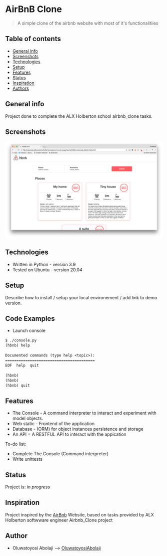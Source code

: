 # AirBnB Clone
> A simple clone of the airbnb website with most of it's functionalitiies

## Table of contents
* [General info](#general-info)
* [Screenshots](#screenshots)
* [Technologies](#technologies)
* [Setup](#setup)
* [Features](#features)
* [Status](#status)
* [Inspiration](#inspiration)
* [Authors](#authors)

## General info
Project done to complete the ALX Holberton school airbnb_clone tasks.

## Screenshots
![Project screenshot](./projectimg.png)

## Technologies
* Written in Python - version 3.9
* Tested on Ubuntu - version 20.04

## Setup
Describe how to install / setup your local environement / add link to demo version.

## Code Examples
- Launch console
```
$ ./console.py
(hbnb) help

Documented commands (type help <topic>):
========================================
EOF  help  quit

(hbnb)
(hbnb)
(hbnb) quit
```

## Features
* The Console - A command interpreter to interact and experiment with model objects.
* Web static - Frontend of the application
* Database - (ORM) for object instances persistence and storage
* An API = A RESTFUL API to interact with the appication

To-do list:
* Complete The Console (Command interpreter)
* Write unittests

## Status
Project is: _in progress_

## Inspiration
Project inspired by the [AirBnb](https://www.airbnb.com/) Website, based on tasks provided by ALX Holberton softwware engineer Airbnb_Clone project

## Author
- Oluwatoyosi Abolaji --> [OluwatoyosiAbolaji](https://github.com/OluwatoyosiAbolaji)
